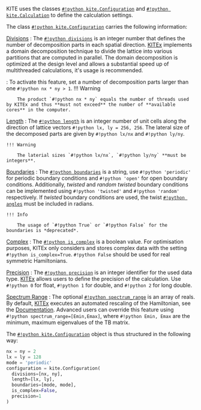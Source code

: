 KITE uses the classes [`#!python kite.Configuration`][configuration] and [`#!python kite.Calculation`][calculation] to define the calculation settings.

The class [`#!python kite.Configuration`][configuration] carries the following information:

[Divisions][configuration-divisions]
: The [`#!python divisions`][configuration-divisions] is an integer number that defines the number of decomposition parts in each spatial direction.
  [KITEx][kitex] implements a domain decomposition technique to divide the lattice into various partitions that are computed in parallel.
  The domain decomposition is optimized at the design level and allows a substantial speed up of multithreaded calculations, it's usage is recommended.
  
: To activate this feature, set a number of decomposition parts larger than one `#!python nx * ny > 1`.
    !!! Warning
    
        The product `#!python nx * ny` equals the number of threads used by KITEx and thus **must not exceed** the number of **available cores** in the computer.

[Length][configuration-length]
: The [`#!python length`][configuration-length] is an integer number of unit cells along the direction of lattice vectors `#!python lx, ly = 256, 256`. 
  The lateral size of the decomposed parts are given by `#!python lx/nx` and `#!python ly/ny`.

    !!! Warning
    
        The laterial sizes `#!python lx/nx`, `#!python ly/ny` **must be integers**.

[Boundaries][configuration-boundaries]
: The [`#!python boundaries`][configuration-boundaries] is a string, use `#!python 'periodic'` for periodic boundary conditions and `#!python 'open'` for open boundary conditions.
  Additionally, *twisted* and *random twisted* boundary conditions can be implemented using `#!python 'twisted'` and `#!python 'random'` respectively.
  If *twisted* boundary conditions are used, the twist [`#!python angles`][configuration-angles] must be included in radians.

    !!! Info
    
        The usage of `#!python True` or `#!python False` for the boundaries is *deprecated*.

[Complex][configuration-is_complex]
: The [`#!python is_complex`][configuration-is_complex] is a boolean value.
  For optimisation purposes, KITEx only considers and stores complex data with the setting `#!python is_complex=True`.
  `#!python False` should be used for real symmetric Hamiltonians.


[Precision][configuration-precision]
: The [`#!python precision`][configuration-precision] is an integer identifier for the used data type.
  [KITEx][kitex] allows users to define the precision of the calculation.
  Use `#!python 0` for float, `#!python 1` for double, and `#!python 2` for long double.

[Spectrum Range][configuration-spectrum_range]
: The optional [`#!python spectrum_range`][configuration-spectrum_range] is an array of reals.
  By default, [KITEx][kitex] executes an automated rescaling of the Hamiltonian, see the [Documentation][documentation].
  Advanced users can override this feature using `#!python spectrum_range=[Emin,Emax]`, where `#!python Emin, Emax` are the minimum, maximum eigenvalues of the TB matrix.

The [`#!python kite.Configuration`][configuration] object is thus structured in the following way:

``` python linenums="1"
nx = ny = 2
lx = ly = 128
mode = 'periodic'
configuration = kite.Configuration(
  divisions=[nx, ny],
  length=[lx, ly],
  boundaries=[mode, mode],
  is_complex=False,
  precision=1 
)
```


[HDF5]: https://www.hdfgroup.org
[pybinding]: https://docs.pybinding.site/en/stable
[lattice]: https://docs.pybinding.site/en/stable/_api/pybinding.Lattice.html
[documentation]: ../background/index.md
[tightbinding]: ../background/tight_binding.md

[lattice-tutorial]: tb_model.md

[kitepython]: ../api/kite.md
[kitex]: ../api/kitex.md
[kitetools]: ../api/kite-tools.md

[calculation]: index.md
[DOS]: index.md
[conductivity]: index.md
[modifications]: index.md
[disorder]: index.md
[Examples]: examples/graphene.md

[configuration]: ../api/kite.md#configuration
[configuration-divisions]: ../api/kite.md#configuration-divisions
[configuration-length]: ../api/kite.md#configuration-length
[configuration-boundaries]: ../api/kite.md#configuration-boundaries
[configuration-is_complex]: ../api/kite.md#configuration-is_complex
[configuration-precision]: ../api/kite.md#configuration-precision
[configuration-spectrum_range]: ../api/kite.md#configuration-spectrum_range
[configuration-angles]: ../api/kite.md#configuration-angles
[configuration-custom_local]: ../api/kite.md#configuration-custom_local
[configuration-custom_local_print]: ../api/kite.md#configuration-custom_local_print
[calculation]: ../api/kite.md#calculation
